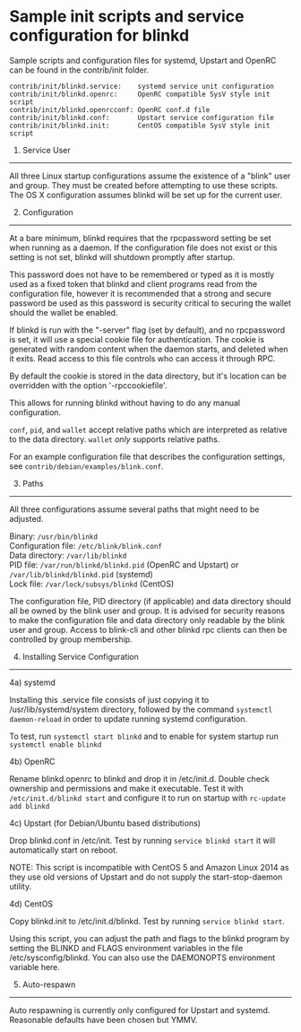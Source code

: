 Sample init scripts and service configuration for blinkd
==========================================================

Sample scripts and configuration files for systemd, Upstart and OpenRC
can be found in the contrib/init folder.

    contrib/init/blinkd.service:    systemd service unit configuration
    contrib/init/blinkd.openrc:     OpenRC compatible SysV style init script
    contrib/init/blinkd.openrcconf: OpenRC conf.d file
    contrib/init/blinkd.conf:       Upstart service configuration file
    contrib/init/blinkd.init:       CentOS compatible SysV style init script

1. Service User
---------------------------------

All three Linux startup configurations assume the existence of a "blink" user
and group.  They must be created before attempting to use these scripts.
The OS X configuration assumes blinkd will be set up for the current user.

2. Configuration
---------------------------------

At a bare minimum, blinkd requires that the rpcpassword setting be set
when running as a daemon.  If the configuration file does not exist or this
setting is not set, blinkd will shutdown promptly after startup.

This password does not have to be remembered or typed as it is mostly used
as a fixed token that blinkd and client programs read from the configuration
file, however it is recommended that a strong and secure password be used
as this password is security critical to securing the wallet should the
wallet be enabled.

If blinkd is run with the "-server" flag (set by default), and no rpcpassword is set,
it will use a special cookie file for authentication. The cookie is generated with random
content when the daemon starts, and deleted when it exits. Read access to this file
controls who can access it through RPC.

By default the cookie is stored in the data directory, but it's location can be overridden
with the option '-rpccookiefile'.

This allows for running blinkd without having to do any manual configuration.

`conf`, `pid`, and `wallet` accept relative paths which are interpreted as
relative to the data directory. `wallet` *only* supports relative paths.

For an example configuration file that describes the configuration settings,
see `contrib/debian/examples/blink.conf`.

3. Paths
---------------------------------

All three configurations assume several paths that might need to be adjusted.

Binary:              `/usr/bin/blinkd`  
Configuration file:  `/etc/blink/blink.conf`  
Data directory:      `/var/lib/blinkd`  
PID file:            `/var/run/blinkd/blinkd.pid` (OpenRC and Upstart) or `/var/lib/blinkd/blinkd.pid` (systemd)  
Lock file:           `/var/lock/subsys/blinkd` (CentOS)  

The configuration file, PID directory (if applicable) and data directory
should all be owned by the blink user and group.  It is advised for security
reasons to make the configuration file and data directory only readable by the
blink user and group.  Access to blink-cli and other blinkd rpc clients
can then be controlled by group membership.

4. Installing Service Configuration
-----------------------------------

4a) systemd

Installing this .service file consists of just copying it to
/usr/lib/systemd/system directory, followed by the command
`systemctl daemon-reload` in order to update running systemd configuration.

To test, run `systemctl start blinkd` and to enable for system startup run
`systemctl enable blinkd`

4b) OpenRC

Rename blinkd.openrc to blinkd and drop it in /etc/init.d.  Double
check ownership and permissions and make it executable.  Test it with
`/etc/init.d/blinkd start` and configure it to run on startup with
`rc-update add blinkd`

4c) Upstart (for Debian/Ubuntu based distributions)

Drop blinkd.conf in /etc/init.  Test by running `service blinkd start`
it will automatically start on reboot.

NOTE: This script is incompatible with CentOS 5 and Amazon Linux 2014 as they
use old versions of Upstart and do not supply the start-stop-daemon utility.

4d) CentOS

Copy blinkd.init to /etc/init.d/blinkd. Test by running `service blinkd start`.

Using this script, you can adjust the path and flags to the blinkd program by
setting the BLINKD and FLAGS environment variables in the file
/etc/sysconfig/blinkd. You can also use the DAEMONOPTS environment variable here.

5. Auto-respawn
-----------------------------------

Auto respawning is currently only configured for Upstart and systemd.
Reasonable defaults have been chosen but YMMV.
